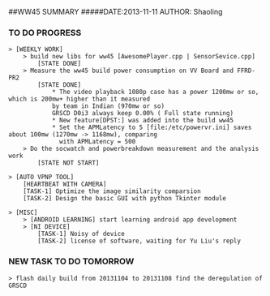 ##WW45 SUMMARY
#####DATE:2013-11-11	AUTHOR: Shaoling

### TO DO PROGRESS
	> [WEEKLY WORK]
		> build new libs for ww45 [AwesomePlayer.cpp | SensorSevice.cpp]
			[STATE DONE] 
		> Measure the ww45 build power consumption on VV Board and FFRD-PR2
			[STATE DONE]
				* The video playback 1080p case has a power 1200mw or so, which is 200mw+ higher than it measured 
				by team in Indian (970mw or so)
				GRSCD D0i3 always keep 0.00% ( Full state running)
				* New feature[DPST:] was added into the build ww45
				* Set the APMLatency to 5 [file:/etc/powervr.ini] saves about 100mw (1270mw -> 1168mw), comparing 
				  with APMLatency = 500
		> Do the socwatch and powerbreakdown measurement and the analysis work
			[STATE NOT START]			

	> [AUTO VPNP TOOL] 
		[HEARTBEAT WITH CAMERA]
		[TASK-1] Optimize the image similarity comparsion
		[TASK-2] Design the basic GUI with python Tkinter module

	> [MISC]
		> [ANDROID LEARNING] start learning android app development
		> [NI DEVICE]
			[TASK-1] Noisy of device
			[TASK-2] license of software, waiting for Yu Liu's reply


### NEW TASK TO DO TOMORROW
	> flash daily build from 20131104 to 20131108 find the deregulation of GRSCD
